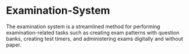 # Examination-System
The examination system is a streamlined method for performing examination-related tasks such as creating exam patterns with question banks, creating test timers, and administering exams digitally and without paper.
